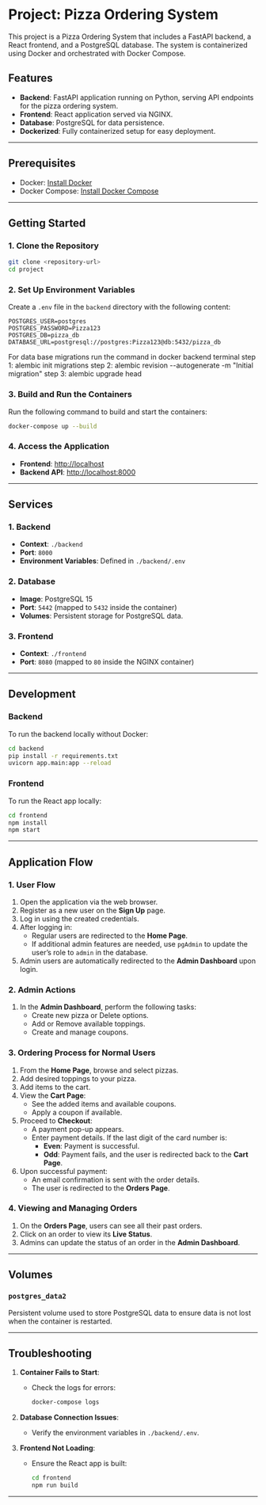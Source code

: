 # Project: Pizza Ordering System

This project is a Pizza Ordering System that includes a FastAPI backend, a React frontend, and a PostgreSQL database. The system is containerized using Docker and orchestrated with Docker Compose.

## Features

- **Backend**: FastAPI application running on Python, serving API endpoints for the pizza ordering system.
- **Frontend**: React application served via NGINX.
- **Database**: PostgreSQL for data persistence.
- **Dockerized**: Fully containerized setup for easy deployment.

---

## Prerequisites

- Docker: [Install Docker](https://docs.docker.com/get-docker/)
- Docker Compose: [Install Docker Compose](https://docs.docker.com/compose/install/)

---

## Getting Started

### 1. Clone the Repository
```bash
git clone <repository-url>
cd project
```

### 2. Set Up Environment Variables

Create a `.env` file in the `backend` directory with the following content:
```env
POSTGRES_USER=postgres
POSTGRES_PASSWORD=Pizza123
POSTGRES_DB=pizza_db
DATABASE_URL=postgresql://postgres:Pizza123@db:5432/pizza_db
```
For data base migrations
run the command in docker backend terminal 
 step 1:
      alembic init migrations
 step 2:
      alembic revision --autogenerate -m "Initial migration"
 step 3:
      alembic upgrade head


### 3. Build and Run the Containers

Run the following command to build and start the containers:
```bash
docker-compose up --build
```


### 4. Access the Application

- **Frontend**: [http://localhost](http://localhost)
- **Backend API**: [http://localhost:8000](http://localhost:8000)

---

## Services

### 1. Backend
- **Context**: `./backend`
- **Port**: `8000`
- **Environment Variables**: Defined in `./backend/.env`

### 2. Database
- **Image**: PostgreSQL 15
- **Port**: `5442` (mapped to `5432` inside the container)
- **Volumes**: Persistent storage for PostgreSQL data.

### 3. Frontend
- **Context**: `./frontend`
- **Port**: `8080` (mapped to `80` inside the NGINX container)

---

## Development

### Backend
To run the backend locally without Docker:
```bash
cd backend
pip install -r requirements.txt
uvicorn app.main:app --reload
```

### Frontend
To run the React app locally:
```bash
cd frontend
npm install
npm start
```

---

## Application Flow

### 1. User Flow

1. Open the application via the web browser.
2. Register as a new user on the **Sign Up** page.
3. Log in using the created credentials.
4. After logging in:
   - Regular users are redirected to the **Home Page**.
   - If additional admin features are needed, use `pgAdmin` to update the user’s role to `admin` in the database.
5. Admin users are automatically redirected to the **Admin Dashboard** upon login.

### 2. Admin Actions

1. In the **Admin Dashboard**, perform the following tasks:
   - Create new pizza or Delete options.
   - Add or Remove available toppings.
   - Create and manage coupons.

### 3. Ordering Process for Normal Users

1. From the **Home Page**, browse and select pizzas.
2. Add desired toppings to your pizza.
3. Add items to the cart.
4. View the **Cart Page**:
   - See the added items and available coupons.
   - Apply a coupon if available.
5. Proceed to **Checkout**:
   - A payment pop-up appears.
   - Enter payment details. If the last digit of the card number is:
     - **Even**: Payment is successful.
     - **Odd**: Payment fails, and the user is redirected back to the **Cart Page**.
6. Upon successful payment:
   - An email confirmation is sent with the order details.
   - The user is redirected to the **Orders Page**.

### 4. Viewing and Managing Orders

1. On the **Orders Page**, users can see all their past orders.
2. Click on an order to view its **Live Status**.
3. Admins can update the status of an order in the **Admin Dashboard**.

---

## Volumes

### `postgres_data2`
Persistent volume used to store PostgreSQL data to ensure data is not lost when the container is restarted.

---
## Troubleshooting

1. **Container Fails to Start**:
   - Check the logs for errors:
     ```bash
     docker-compose logs
     ```

2. **Database Connection Issues**:
   - Verify the environment variables in `./backend/.env`.

3. **Frontend Not Loading**:
   - Ensure the React app is built:
     ```bash
     cd frontend
     npm run build
     ```

---



